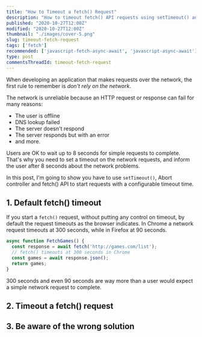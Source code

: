 ```yaml
---
title: "How to Timeout a fetch() Request"
description: "How to timeout fetch() API requests using setTimeout() and abort controller."
published: "2020-10-27T12:00Z"
modified: "2020-10-27T12:00Z"
thumbnail: "./images/cover-5.png"
slug: timeout-fetch-request
tags: ['fetch']
recommended: ['javascript-fetch-async-await', 'javascript-async-await']
type: post
commentsThreadId: timeout-fetch-request
---
```


When developing an application that makes requests over the network, the first rule to remember is *don't rely on the network*.  

The network is unreliable because an HTTP request or response can fail for many reasons: 

* The user is offline
* DNS lookup failed
* The server doesn't respond
* The server responds but with an error
* and more.  

Users are OK to wait up to 8 seconds for simple requests to complete. That's why you need to set a timeout on the network requests, and inform the user after 8 seconds about the network problems.  

In this post, I'm going to show you have to use `setTimeout()`, Abort controller and fetch() API to start requests with a configurable timeout time.  

## 1. Default fetch() timeout

If you start a `fetch()` request, without putting any control on timeout, by default the request timeouts as the browser indicates. In Chrome a network request timeouts at 300 seconds, while in Firefox at 90 seconds.  

```javascript
async function FetchGames() {
  const response = await fetch('http://games.com/list');
  // fetch() timeouts at 300 seconds in Chrome
  const games = await response.json();
  return games;
}
```

300 seconds and even 90 seconds are way more than a user would expect a simple network request to complete.  



## 2. Timeout a fetch() request



## 3. Be aware of the wrong solution